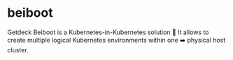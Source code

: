 # beiboot
Getdeck Beiboot is a Kubernetes-in-Kubernetes solution :rocket: It allows to create multiple logical Kubernetes environments within one :arrow_right: physical host cluster.
